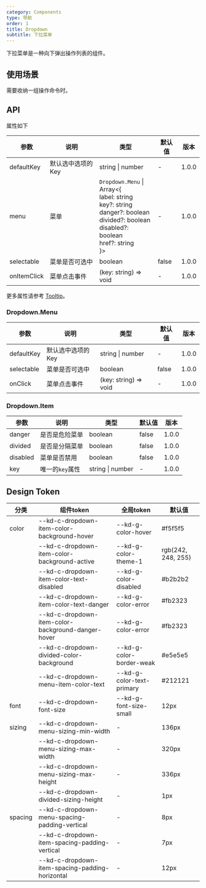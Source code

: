 ```yaml
---
category: Components
type: 导航
order: 1
title: Dropdown
subtitle: 下拉菜单
---
```


下拉菜单是一种向下弹出操作列表的组件。

## 使用场景

需要收纳一组操作命令时。

## API

属性如下

| 参数 | 说明 | 类型 | 默认值 | 版本 |
| --- | --- | --- | --- | --- |
| defaultKey | 默认选中选项的Key | string \| number | - | 1.0.0 |
| menu | 菜单 | `Dropdown.Menu` \| <br />Array&lt;{<br />label: string <br />key?: string <br />danger?: boolean <br />divided?: boolean <br />disabled?: boolean <br />href?: string <br />}> | - | 1.0.0 |
| selectable | 菜单是否可选中 | boolean | false | 1.0.0 |
| onItemClick | 菜单点击事件 | (key: string) => void | - | 1.0.0 |

更多属性请参考 [Tooltip](/components/tooltip/#API)。

### Dropdown.Menu

| 参数 | 说明 | 类型 | 默认值 | 版本 |
| --- | --- | --- | --- | --- |
| defaultKey | 默认选中选项的Key | string \| number | - | 1.0.0 |
| selectable | 菜单是否可选中 | boolean | false | 1.0.0 |
| onClick | 菜单点击事件 | (key: string) => void | - | 1.0.0 |

### Dropdown.Item

| 参数 | 说明 | 类型 | 默认值 | 版本 |
| --- | --- | --- | --- | --- |
| danger | 是否是危险菜单 | boolean | false | 1.0.0 |
| divided | 是否是分隔菜单 | boolean | false | 1.0.0 |
| disabled | 菜单是否禁用 | boolean | false | 1.0.0 |
| key | 唯一的`key`属性 | string \| number | - | 1.0.0 |

## Design Token

| 分类 | 组件token | 全局token | 默认值 |
| --- | --- | --- | --- |
| color | --kd-c-dropdown-item-color-background-hover | --kd-g-color-hover | #f5f5f5 |
|  | --kd-c-dropdown-item-color-background-active | --kd-g-color-theme-1 | rgb(242, 248, 255) |
|  | --kd-c-dropdown-item-color-text-disabled | --kd-g-color-disabled | #b2b2b2 |
|  | --kd-c-dropdown-item-color-text-danger | --kd-g-color-error | #fb2323 |
|  | --kd-c-dropdown-item-color-background-danger-hover | --kd-g-color-error | #fb2323 |
|  | --kd-c-dropdown-divided-color-background | --kd-g-color-border-weak | #e5e5e5 |
|  | --kd-c-dropdown-menu-item-color-text | --kd-g-color-text-primary | #212121 |
| font | --kd-c-dropdown-font-size | --kd-g-font-size-small | 12px |
| sizing | --kd-c-dropdown-menu-sizing-min-width | - | 136px |
|  | --kd-c-dropdown-menu-sizing-max-width | - | 320px |
|  | --kd-c-dropdown-menu-sizing-max-height | - | 336px |
|  | --kd-c-dropdown-divided-sizing-height | - | 1px |
| spacing | --kd-c-dropdown-menu-spacing-padding-vertical | - | 8px |
|  | --kd-c-dropdown-item-spacing-padding-vertical | - | 7px |
|  | --kd-c-dropdown-item-spacing-padding-horizontal | - | 12px |
